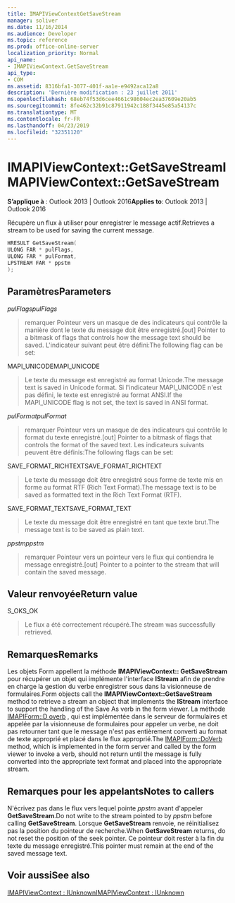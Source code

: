 ```yaml
---
title: IMAPIViewContextGetSaveStream
manager: soliver
ms.date: 11/16/2014
ms.audience: Developer
ms.topic: reference
ms.prod: office-online-server
localization_priority: Normal
api_name:
- IMAPIViewContext.GetSaveStream
api_type:
- COM
ms.assetid: 8316bfa1-3077-401f-aa1e-e9492aca12a8
description: 'Dernière modification : 23 juillet 2011'
ms.openlocfilehash: 68eb74f53d6cee4661c98604ec2ea37609e20ab5
ms.sourcegitcommit: 8fe462c32b91c87911942c188f3445e85a54137c
ms.translationtype: MT
ms.contentlocale: fr-FR
ms.lasthandoff: 04/23/2019
ms.locfileid: "32351120"
---
```

# <a name="imapiviewcontextgetsavestream"></a><span data-ttu-id="47c8f-103">IMAPIViewContext::GetSaveStream</span><span class="sxs-lookup"><span data-stu-id="47c8f-103">IMAPIViewContext::GetSaveStream</span></span>

  
  
<span data-ttu-id="47c8f-104">**S’applique à** : Outlook 2013 | Outlook 2016</span><span class="sxs-lookup"><span data-stu-id="47c8f-104">**Applies to**: Outlook 2013 | Outlook 2016</span></span> 
  
<span data-ttu-id="47c8f-105">Récupère un flux à utiliser pour enregistrer le message actif.</span><span class="sxs-lookup"><span data-stu-id="47c8f-105">Retrieves a stream to be used for saving the current message.</span></span>
  
```cpp
HRESULT GetSaveStream(
ULONG FAR * pulFlags,
ULONG FAR * pulFormat,
LPSTREAM FAR * ppstm
);
```

## <a name="parameters"></a><span data-ttu-id="47c8f-106">Paramètres</span><span class="sxs-lookup"><span data-stu-id="47c8f-106">Parameters</span></span>

 <span data-ttu-id="47c8f-107">_pulFlags_</span><span class="sxs-lookup"><span data-stu-id="47c8f-107">_pulFlags_</span></span>
  
> <span data-ttu-id="47c8f-108">remarquer Pointeur vers un masque de des indicateurs qui contrôle la manière dont le texte du message doit être enregistré.</span><span class="sxs-lookup"><span data-stu-id="47c8f-108">[out] Pointer to a bitmask of flags that controls how the message text should be saved.</span></span> <span data-ttu-id="47c8f-109">L'indicateur suivant peut être défini:</span><span class="sxs-lookup"><span data-stu-id="47c8f-109">The following flag can be set:</span></span>
    
<span data-ttu-id="47c8f-110">MAPI_UNICODE</span><span class="sxs-lookup"><span data-stu-id="47c8f-110">MAPI_UNICODE</span></span> 
  
> <span data-ttu-id="47c8f-111">Le texte du message est enregistré au format Unicode.</span><span class="sxs-lookup"><span data-stu-id="47c8f-111">The message text is saved in Unicode format.</span></span> <span data-ttu-id="47c8f-112">Si l'indicateur MAPI_UNICODE n'est pas défini, le texte est enregistré au format ANSI.</span><span class="sxs-lookup"><span data-stu-id="47c8f-112">If the MAPI_UNICODE flag is not set, the text is saved in ANSI format.</span></span>
    
 <span data-ttu-id="47c8f-113">_pulFormat_</span><span class="sxs-lookup"><span data-stu-id="47c8f-113">_pulFormat_</span></span>
  
> <span data-ttu-id="47c8f-114">remarquer Pointeur vers un masque de des indicateurs qui contrôle le format du texte enregistré.</span><span class="sxs-lookup"><span data-stu-id="47c8f-114">[out] Pointer to a bitmask of flags that controls the format of the saved text.</span></span> <span data-ttu-id="47c8f-115">Les indicateurs suivants peuvent être définis:</span><span class="sxs-lookup"><span data-stu-id="47c8f-115">The following flags can be set:</span></span>
    
<span data-ttu-id="47c8f-116">SAVE_FORMAT_RICHTEXT</span><span class="sxs-lookup"><span data-stu-id="47c8f-116">SAVE_FORMAT_RICHTEXT</span></span> 
  
> <span data-ttu-id="47c8f-117">Le texte du message doit être enregistré sous forme de texte mis en forme au format RTF (Rich Text Format).</span><span class="sxs-lookup"><span data-stu-id="47c8f-117">The message text is to be saved as formatted text in the Rich Text Format (RTF).</span></span> 
    
<span data-ttu-id="47c8f-118">SAVE_FORMAT_TEXT</span><span class="sxs-lookup"><span data-stu-id="47c8f-118">SAVE_FORMAT_TEXT</span></span> 
  
> <span data-ttu-id="47c8f-119">Le texte du message doit être enregistré en tant que texte brut.</span><span class="sxs-lookup"><span data-stu-id="47c8f-119">The message text is to be saved as plain text.</span></span> 
    
 <span data-ttu-id="47c8f-120">_ppstm_</span><span class="sxs-lookup"><span data-stu-id="47c8f-120">_ppstm_</span></span>
  
> <span data-ttu-id="47c8f-121">remarquer Pointeur vers un pointeur vers le flux qui contiendra le message enregistré.</span><span class="sxs-lookup"><span data-stu-id="47c8f-121">[out] Pointer to a pointer to the stream that will contain the saved message.</span></span>
    
## <a name="return-value"></a><span data-ttu-id="47c8f-122">Valeur renvoyée</span><span class="sxs-lookup"><span data-stu-id="47c8f-122">Return value</span></span>

<span data-ttu-id="47c8f-123">S_OK</span><span class="sxs-lookup"><span data-stu-id="47c8f-123">S_OK</span></span> 
  
> <span data-ttu-id="47c8f-124">Le flux a été correctement récupéré.</span><span class="sxs-lookup"><span data-stu-id="47c8f-124">The stream was successfully retrieved.</span></span>
    
## <a name="remarks"></a><span data-ttu-id="47c8f-125">Remarques</span><span class="sxs-lookup"><span data-stu-id="47c8f-125">Remarks</span></span>

<span data-ttu-id="47c8f-126">Les objets Form appellent la méthode **IMAPIViewContext:: GetSaveStream** pour récupérer un objet qui implémente l'interface **IStream** afin de prendre en charge la gestion du verbe enregistrer sous dans la visionneuse de formulaires.</span><span class="sxs-lookup"><span data-stu-id="47c8f-126">Form objects call the **IMAPIViewContext::GetSaveStream** method to retrieve a stream an object that implements the **IStream** interface to support the handling of the Save As verb in the form viewer.</span></span> <span data-ttu-id="47c8f-127">La méthode [IMAPIForm::D overb](imapiform-doverb.md) , qui est implémentée dans le serveur de formulaires et appelée par la visionneuse de formulaires pour appeler un verbe, ne doit pas retourner tant que le message n'est pas entièrement converti au format de texte approprié et placé dans le flux approprié.</span><span class="sxs-lookup"><span data-stu-id="47c8f-127">The [IMAPIForm::DoVerb](imapiform-doverb.md) method, which is implemented in the form server and called by the form viewer to invoke a verb, should not return until the message is fully converted into the appropriate text format and placed into the appropriate stream.</span></span> 
  
## <a name="notes-to-callers"></a><span data-ttu-id="47c8f-128">Remarques pour les appelants</span><span class="sxs-lookup"><span data-stu-id="47c8f-128">Notes to callers</span></span>

<span data-ttu-id="47c8f-129">N'écrivez pas dans le flux vers lequel pointe _ppstm_ avant d'appeler **GetSaveStream**.</span><span class="sxs-lookup"><span data-stu-id="47c8f-129">Do not write to the stream pointed to by  _ppstm_ before calling **GetSaveStream**.</span></span> <span data-ttu-id="47c8f-130">Lorsque **GetSaveStream** renvoie, ne réinitialisez pas la position du pointeur de recherche.</span><span class="sxs-lookup"><span data-stu-id="47c8f-130">When **GetSaveStream** returns, do not reset the position of the seek pointer.</span></span> <span data-ttu-id="47c8f-131">Ce pointeur doit rester à la fin du texte du message enregistré.</span><span class="sxs-lookup"><span data-stu-id="47c8f-131">This pointer must remain at the end of the saved message text.</span></span> 
  
## <a name="see-also"></a><span data-ttu-id="47c8f-132">Voir aussi</span><span class="sxs-lookup"><span data-stu-id="47c8f-132">See also</span></span>



[<span data-ttu-id="47c8f-133">IMAPIViewContext : IUnknown</span><span class="sxs-lookup"><span data-stu-id="47c8f-133">IMAPIViewContext : IUnknown</span></span>](imapiviewcontextiunknown.md)

